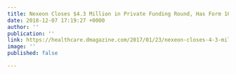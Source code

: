 ```yaml
---
title: Nexeon Closes $4.3 Million in Private Funding Round, Has Form 10 Deemed Effective
date: 2018-12-07 17:19:27 +0000
author: ''
publication: ''
link: https://healthcare.dmagazine.com/2017/01/23/nexeon-closes-4-3-million-in-private-funding-round-has-form-10-deemed-effective/
image: ''
published: false

---
```

